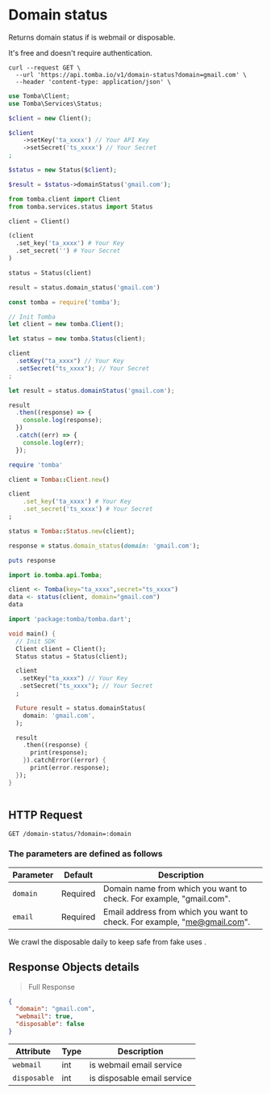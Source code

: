 # Domain status

Returns domain status if is webmail or disposable.

It's free and doesn't require authentication.

```shell
curl --request GET \
  --url 'https://api.tomba.io/v1/domain-status?domain=gmail.com' \
  --header 'content-type: application/json' \
```

```php
use Tomba\Client;
use Tomba\Services\Status;

$client = new Client();

$client
    ->setKey('ta_xxxx') // Your API Key
    ->setSecret('ts_xxxx') // Your Secret
;

$status = new Status($client);

$result = $status->domainStatus('gmail.com');

```

```python
from tomba.client import Client
from tomba.services.status import Status

client = Client()

(client
  .set_key('ta_xxxx') # Your Key
  .set_secret('') # Your Secret
)

status = Status(client)

result = status.domain_status('gmail.com')

```

```javascript
const tomba = require('tomba');

// Init Tomba
let client = new tomba.Client();

let status = new tomba.Status(client);

client
  .setKey("ta_xxxx") // Your Key
  .setSecret("ts_xxxx"); // Your Secret
;

let result = status.domainStatus('gmail.com');

result
  .then((response) => {
    console.log(response);
  })
  .catch((err) => {
    console.log(err);
  });

```

```ruby
require 'tomba'

client = Tomba::Client.new()

client
    .set_key('ta_xxxx') # Your Key
    .set_secret('ts_xxxx') # Your Secret
;

status = Tomba::Status.new(client);

response = status.domain_status(domain: 'gmail.com');

puts response

```

```java
import io.tomba.api.Tomba;

```

```r
client <- Tomba(key="ta_xxxx",secret="ts_xxxx")
data <- status(client, domain="gmail.com")
data

```

```dart
import 'package:tomba/tomba.dart';

void main() { 
  // Init SDK
  Client client = Client();
  Status status = Status(client);

  client
   .setKey("ta_xxxx") // Your Key
   .setSecret("ts_xxxx"); // Your Secret
  ;

  Future result = status.domainStatus(
    domain: 'gmail.com',
  );

  result
    .then((response) {
      print(response);
    }).catchError((error) {
      print(error.response);
  });
}

```

```powershell

```

## HTTP Request

`GET /domain-status/?domain=:domain`

### The parameters are defined as follows

| Parameter | Default  | Description                                                              |
| --------- | -------- | ------------------------------------------------------------------------ |
| `domain`  | Required | Domain name from which you want to check. For example, "gmail.com".      |
| `email`   | Required | Email address from which you want to check. For example, "me@gmail.com". |

<aside class="notice">
We crawl the disposable daily to keep safe from fake uses .
</aside>

## Response  Objects details

> Full Response

```json
{
  "domain": "gmail.com",
  "webmail": true,
  "disposable": false
}
```

| Attribute    | Type | Description                 |
| ------------ | ---- | --------------------------- |
| `webmail`    | int  | is webmail email service    |
| `disposable` | int  | is disposable email service |
